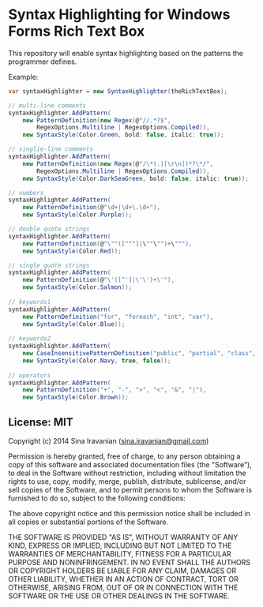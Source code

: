 # Syntax Highlighting for Windows Forms Rich Text Box

This repository will enable syntax highlighting based on the patterns the programmer defines.

Example:

```csharp
var syntaxHighlighter = new SyntaxHighlighter(theRichTextBox);

// multi-line comments
syntaxHighlighter.AddPattern(
    new PatternDefinition(new Regex(@"//.*?$", 
        RegexOptions.Multiline | RegexOptions.Compiled)), 
    new SyntaxStyle(Color.Green, bold: false, italic: true));

// singlie-line comments
syntaxHighlighter.AddPattern(
    new PatternDefinition(new Regex(@"/\*(.|[\r\n])*?\*/", 
        RegexOptions.Multiline | RegexOptions.Compiled)), 
    new SyntaxStyle(Color.DarkSeaGreen, bold: false, italic: true));

// numbers
syntaxHighlighter.AddPattern(
    new PatternDefinition(@"\d+|\d+\.\d+"), 
    new SyntaxStyle(Color.Purple));

// double quote strings
syntaxHighlighter.AddPattern(
    new PatternDefinition(@"\""([^""]|\""\"")+\"""), 
    new SyntaxStyle(Color.Red));

// single quote strings
syntaxHighlighter.AddPattern(
    new PatternDefinition(@"\'([^']|\'\')+\'"), 
    new SyntaxStyle(Color.Salmon));
            
// keywords1
syntaxHighlighter.AddPattern(
    new PatternDefinition("for", "foreach", "int", "var"), 
    new SyntaxStyle(Color.Blue));
            
// keywords2
syntaxHighlighter.AddPattern(
    new CaseInsensitivePatternDefinition("public", "partial", "class", "void"), 
    new SyntaxStyle(Color.Navy, true, false));
            
// operators
syntaxHighlighter.AddPattern(
    new PatternDefinition("+", "-", ">", "<", "&", "|"), 
    new SyntaxStyle(Color.Brown));
``` 

## License: MIT 

Copyright (c) 2014 Sina Iravanian (sina.iravanian@gmail.com)

Permission is hereby granted, free of charge, to any person obtaining a copy of 
this software and associated documentation files (the "Software"), to deal in the 
Software without restriction, including without limitation the rights to use, copy, 
modify, merge, publish, distribute, sublicense, and/or sell copies of the Software, 
and to permit persons to whom the Software is furnished to do so, subject to the 
following conditions:

The above copyright notice and this permission notice shall be included in all 
copies or substantial portions of the Software.

THE SOFTWARE IS PROVIDED "AS IS", WITHOUT WARRANTY OF ANY KIND, EXPRESS OR IMPLIED, 
INCLUDING BUT NOT LIMITED TO THE WARRANTIES OF MERCHANTABILITY, FITNESS FOR A 
PARTICULAR PURPOSE AND NONINFRINGEMENT. IN NO EVENT SHALL THE AUTHORS OR COPYRIGHT 
HOLDERS BE LIABLE FOR ANY CLAIM, DAMAGES OR OTHER LIABILITY, WHETHER IN AN ACTION 
OF CONTRACT, TORT OR OTHERWISE, ARISING FROM, OUT OF OR IN CONNECTION WITH THE 
SOFTWARE OR THE USE OR OTHER DEALINGS IN THE SOFTWARE. 